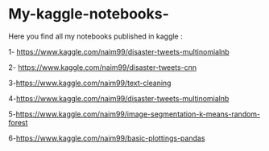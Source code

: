 # My-kaggle-notebooks-
Here you find all my notebooks published in kaggle :

1- https://www.kaggle.com/naim99/disaster-tweets-multinomialnb 

2- https://www.kaggle.com/naim99/disaster-tweets-cnn 

3-https://www.kaggle.com/naim99/text-cleaning

4-https://www.kaggle.com/naim99/disaster-tweets-multinomialnb

5-https://www.kaggle.com/naim99/image-segmentation-k-means-random-forest

6-https://www.kaggle.com/naim99/basic-plottings-pandas
